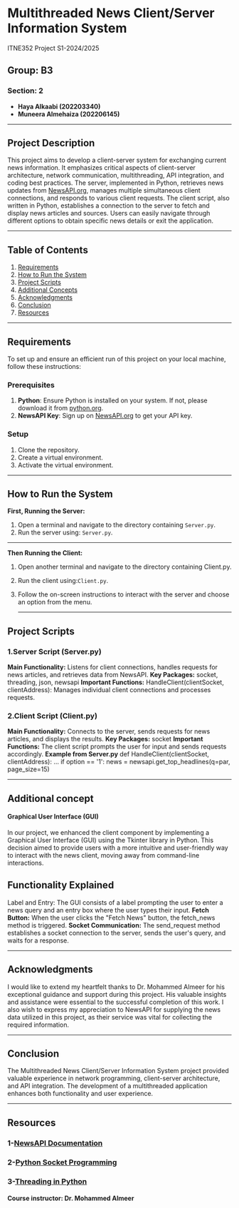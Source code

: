 # Multithreaded News Client/Server Information System
ITNE352 Project
S1-2024/2025 

## Group: B3
### Section: 2
- **Haya Alkaabi (202203340)**
- **Muneera Almehaiza (202206145)**

---

## Project Description

 This project aims to develop a client-server system for exchanging current news information. It emphasizes critical aspects of client-server architecture, network communication, multithreading, API integration, and coding best practices. The server, implemented in Python, retrieves news updates from [NewsAPI.org](https://newsapi.org/), manages multiple simultaneous client connections, and responds to various client requests. The client script, also written in Python, establishes a connection to the server to fetch and display news articles and sources. Users can easily navigate through different options to obtain specific news details or exit the application.

---

## Table of Contents

1. [Requirements](#requirements)
2. [How to Run the System](#how-to-run-the-system)
3. [Project Scripts](#project-scripts)
4. [Additional Concepts](#additional-concepts)
5. [Acknowledgments](#acknowledgments)
6. [Conclusion](#conclusion)
7. [Resources](#resources)

---

## Requirements

To set up and ensure an efficient run of this project on your local machine, follow these instructions:

### Prerequisites

1. **Python**: Ensure Python is installed on your system. If not, please download it from [python.org](https://www.python.org/downloads/).
2. **NewsAPI Key**: Sign up on [NewsAPI.org](https://newsapi.org/) to get your API key.

### Setup

1. Clone the repository.
2. Create a virtual environment.
3. Activate the virtual environment.

---

## How to Run the System
**First, Running the Server:**
1. Open a terminal and navigate to the directory containing `Server.py`.
2.  Run the server using: `Server.py`.
   ---
  
  **Then Running the Client:**
1. Open another terminal and navigate to the directory containing Client.py.
2.  Run the client using:`Client.py`.
3.  Follow the on-screen instructions to interact with the server and choose an option from the menu.
   
    ---
  ## Project Scripts
  ### 1.Server Script (Server.py)
 **Main Functionality:** Listens for client connections, handles requests for news articles, and retrieves data from NewsAPI.
 **Key Packages:** socket, threading, json, newsapi
**Important Functions:** HandleClient(clientSocket, clientAddress): Manages individual client connections and processes requests.
  
### 2.Client Script (Client.py)
**Main Functionality:** Connects to the server, sends requests for news articles, and displays the results.
**Key Packages:** socket
**Important Functions:** The client script prompts the user for input and sends requests accordingly. 
**Example from Server.py**
def HandleClient(clientSocket, clientAddress):
    ...
    if option == '1':
        news = newsapi.get_top_headlines(q=par, page_size=15)
        
---
## Additional concept
#### Graphical User Interface (GUI)
In our project, we enhanced the client component by implementing a Graphical User Interface (GUI) using the Tkinter library in Python. This decision aimed to provide users with a more intuitive and user-friendly way to interact with the news client, moving away from command-line interactions.

## Functionality Explained
Label and Entry: The GUI consists of a label prompting the user to enter a news query and an entry box where the user types their input.
**Fetch Button:** When the user clicks the "Fetch News" button, the fetch_news method is triggered.
**Socket Communication:** The send_request method establishes a socket connection to the server, sends the user's query, and waits for a response.

-------
## Acknowledgments 
I would like to extend my heartfelt thanks to Dr. Mohammed Almeer for his exceptional guidance and support during this project. His valuable insights and assistance were essential to the successful completion of this work. I also wish to express my appreciation to NewsAPI for supplying the news data utilized in this project, as their service was vital for collecting the required information.

 ----

## Conclusion
The Multithreaded News Client/Server Information System project provided valuable experience in network programming, client-server architecture, and API integration. The development of a multithreaded application enhances both functionality and user experience.

---

## Resources
### 1-[NewsAPI Documentation](https://newsapi.org/docs)
### 2-[Python Socket Programming](https://docs.python.org/3/library/socket.html)
### 3-[Threading in Python](https://docs.python.org/3/library/threading.html)


#### Course instructor: Dr. Mohammed Almeer
